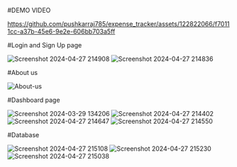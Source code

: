 #DEMO VIDEO


https://github.com/pushkarraj785/expense_tracker/assets/122822066/f70111cc-a37b-45e6-9e2e-606bb703a5ff



#Login and Sign Up page

![Screenshot 2024-04-27 214908](https://github.com/pushkarraj785/expense_tracker/assets/122822066/eed01fdf-517a-4b76-8225-0ebc2ffffec0)
![Screenshot 2024-04-27 214836](https://github.com/pushkarraj785/expense_tracker/assets/122822066/72d78ead-4412-484f-ae75-36838a4ff58e)

#About us

![About-us](https://github.com/pushkarraj785/expense_tracker/assets/122822066/8de4c4a5-8ddb-4f37-aaf1-da16aa6f7b57)


#Dashboard page


![Screenshot 2024-03-29 134206](https://github.com/pushkarraj785/expense_tracker/assets/122822066/a9379faa-3b1a-4d58-b9ca-310ec67cb36f)
![Screenshot 2024-04-27 214402](https://github.com/pushkarraj785/expense_tracker/assets/122822066/677811c1-0e1e-44e9-8d06-ae2a8c5a4750)
![Screenshot 2024-04-27 214647](https://github.com/pushkarraj785/expense_tracker/assets/122822066/029fbeb8-d806-46f7-af26-e2772250554b)
![Screenshot 2024-04-27 214550](https://github.com/pushkarraj785/expense_tracker/assets/122822066/e5d0c204-627f-483f-a74e-45707d5b33d1)


#Database

![Screenshot 2024-04-27 215108](https://github.com/pushkarraj785/expense_tracker/assets/122822066/0f6ba025-afbd-42fe-80ea-a5e5a1b6998c)
![Screenshot 2024-04-27 215230](https://github.com/pushkarraj785/expense_tracker/assets/122822066/bb8a33ff-cade-4e1e-8046-0edbdad99f83)
![Screenshot 2024-04-27 215038](https://github.com/pushkarraj785/expense_tracker/assets/122822066/6fb7562e-8780-4a80-9873-457b6d86634c)

